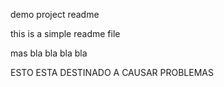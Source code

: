 demo project readme

this is a simple readme file 

mas bla bla bla bla

ESTO ESTA DESTINADO A CAUSAR PROBLEMAS